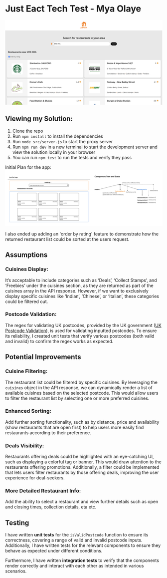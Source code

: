 # Just Eact Tech Test - Mya Olaye

![Preview](./src/assets/Just%20Eat%20Tech%20Task%20-%20Preview.png)

## Viewing my Solution:
1. Clone the repo
2. Run `npm install` to install the dependencies
3. Run  `node src/server.js` to start the proxy server 
4. Run `npm run dev` in a new terminal to start the development server and view the solution locally in your browser
5. You can run `npm test` to run the tests and verify they pass


Initial Plan for the app:
![Just Eat Tech Challenge Plan](src/assets/Just%20Eat%20Tech%20Challenge%20-%20Plan.jpg)


I also ended up adding an 'order by rating' feature to demonstrate how the returned restaurant list could be sorted at the users request. 

## Assumptions

### Cuisines Display:
It’s acceptable to include categories such as ‘Deals’, ‘Collect Stamps’, and ‘Freebies’ under the cuisines section, as they are returned as part of the cuisines array in the API response. However, if we want to exclusively display specific cuisines like ‘Indian’, ‘Chinese’, or ‘Italian’, these categories could be filtered out.

### Postcode Validation:
The regex for validating UK postcodes, provided by the UK government ([UK Postcode Validation](https://assets.publishing.service.gov.uk/media/5a7f3ff4ed915d74e33f5438/Bulk_Data_Transfer_-_additional_validation_valid_from_12_November_2015.pdf)), is used for validating inputted postcodes. To ensure its reliability, I created unit tests that verify various postcodes (both valid and invalid) to confirm the regex works as expected.


## Potential Improvements

### Cuisine Filtering:
The restaurant list could be filtered by specific cuisines. By leveraging the `cuisines` object in the API response, we can dynamically render a list of available cuisines based on the selected postcode. This would allow users to filter the restaurant list by selecting one or more preferred cuisines.

### Enhanced Sorting:
Add further sorting functionality, such as by distance, price and availability (show restaurants that are open first) to help users more easily find restaurants according to their preference. 

### Deals Visibility:
Restaurants offering deals could be highlighted with an eye-catching UI, such as displaying a colorful tag or banner. This would draw attention to the restaurants offering promotions. Additionally, a filter could be implemented that lets users filter restaurants by those offering deals, improving the user experience for deal-seekers.

### More Detailed Restaurant Info:
Add the ability to select a restaurant and view further details such as open and closing times, collection details, eta etc. 

## Testing
I have written **unit tests** for the `isValidPostcode` function to ensure its correctness, covering a range of valid and invalid postcode inputs. Additionally, I have written tests for the relevant components to ensure they behave as expected under different conditions.

Furthermore, I have written **integration tests** to verify that the components render correctly and interact with each other as intended in various scenarios.
